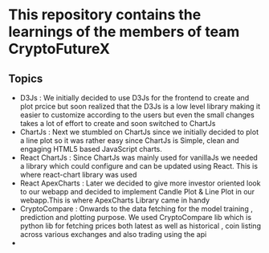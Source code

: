 # This repository contains the learnings of the members of team CryptoFutureX

## Topics 
- D3Js : We initially decided to use D3Js for the frontend to create and plot prcice but soon realized that the D3Js is a low level library making it easier to customize according to the users but even the small changes takes a lot of effort to create and soon switched to ChartJs
- ChartJs : Next we stumbled on ChartJs since we initially decided to plot a line plot so it was rather easy since ChartJs is Simple, clean and engaging HTML5 based JavaScript charts.
- React ChartJs : Since ChartJs was mainly used for vanillaJs we needed a library which could configure and can be updated using React. This is where react-chart library was used
- React ApexCharts : Later we decided to give more investor oriented look to our webapp and decided to implement Candle Plot & Line Plot in our webapp.This is where ApexCharts Library came in handy   
- CryptoCompare : Onwards to the data fetching for the model training , prediction and plotting purpose. We used CryptoCompare lib which is python lib for fetching prices both latest as well as historical , coin listing across various exchanges and also trading using the api
- 


<!-- 
## Libs 
- [Pytorch](https://pytorch.org/)
- [Sklearn](https://scikit-learn.org/stable/)
- [Transformers HuggingFace](https://github.com/huggingface/transformers) 
- [D3Js](https://d3js.org/) -->
